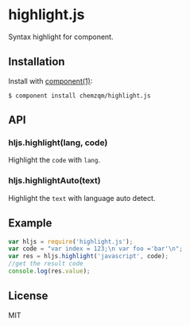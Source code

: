 # highlight.js

  Syntax highlight for component.

## Installation

  Install with [component(1)](http://component.io):

    $ component install chemzqm/highlight.js

## API

### hljs.highlight(lang, code)

Highlight the `code` with `lang`.

### hljs.highlightAuto(text)

Highlight the `text` with language auto detect.

## Example

``` js
var hljs = require('highlight.js');
var code = "var index = 123;\n var foo ='bar'\n";
var res = hljs.highlight('javascript', code);
//get the result code
console.log(res.value); 
```

## License

  MIT
